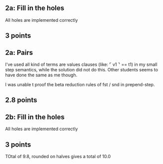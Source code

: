 ## 2a: Fill in the holes ##
All holes are implemented correctly
## 3 points ##

## 2a: Pairs ##
I've used all kind of terms are values clauses (like: ⌜ v1 ⌝ == t1) in my small step semantics,
while the solution did not do this. Other students seems to have done the same as me though.

I was unable t proof the beta reduction rules of fst / snd in prepend-step.

## 2.8 points ##

## 2b: Fill in the holes ##
All holes are implemented correctly
## 3 points ##

TOtal of 9.8, rounded on halves gives a total of 10.0
